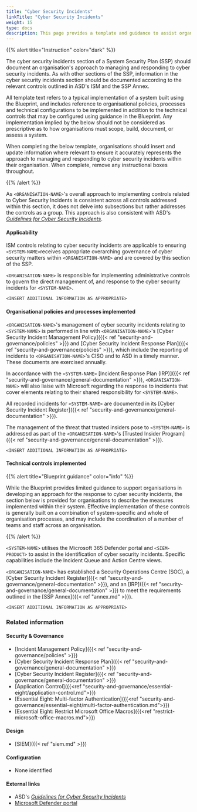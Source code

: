 ```yaml
---
title: "Cyber Security Incidents"
linkTitle: "Cyber Security Incidents"
weight: 15
type: docs
description: This page provides a template and guidance to assist organisations in documenting their approach to managing and responding to cyber security incidents associated with their system(s) built on ASD's Blueprint for Secure Cloud.
---
```


{{% alert title="Instruction" color="dark" %}}

The cyber security incidents section of a System Security Plan (SSP) should document an organisation's approach to managing and responding to cyber security incidents. As with other sections of the SSP, information in the cyber security incidents section should be documented according to the relevant controls outlined in ASD's ISM and the SSP Annex.

All template text refers to a typical implementation of a system built using the Blueprint, and includes reference to organisational policies, processes and technical configurations to be implemented in addition to the technical controls that may be configured using guidance in the Blueprint. Any implementation implied by the below should not be considered as prescriptive as to how organisations must scope, build, document, or assess a system.

When completing the below template, organisations should insert and update information where relevant to ensure it accurately represents the approach to managing and responding to cyber security incidents within their organisation. When complete, remove any instructional boxes throughout. 

{{% /alert %}}

As `<ORGANISATION-NAME>`'s overall approach to implementing controls related to Cyber Security Incidents is consistent across all controls addressed within this section, it does not delve into subsections but rather addresses the controls as a group. This approach is also consistent with ASD's [*Guidelines for Cyber Security Incidents*](https://www.cyber.gov.au/resources-business-and-government/essential-cyber-security/ism/cyber-security-guidelines/guidelines-cyber-security-incidents).  

#### Applicability

ISM controls relating to cyber security incidents are applicable to ensuring `<SYSTEM-NAME>`receives appropriate overarching governance of cyber security matters within `<ORGANISATION-NAME>` and are covered by this section of the SSP.

`<ORGANISATION-NAME>` is responsible for implementing administrative controls to govern the direct management of, and response to the cyber security incidents for `<SYSTEM-NAME>`.

`<INSERT ADDITIONAL INFORMATION AS APPROPRIATE>`

#### Organisational policies and processes implemented

`<ORGANISATION-NAME>`'s management of cyber security incidents relating to `<SYSTEM-NAME>` is performed in line with `<ORGANISATION-NAME>`'s [Cyber Security Incident Management Policy]({{< ref "security-and-governance/policies" >}}) and [Cyber Security Incident Response Plan]({{< ref "security-and-governance/policies" >}}), which include the reporting of incidents to `<ORGANISATION-NAME>`'s CISO and to ASD in a timely manner. These documents are exercised annually.

In accordance with the `<SYSTEM-NAME>` [Incident Response Plan (IRP)]({{< ref "security-and-governance/general-documentation" >}}), `<ORGANISATION-NAME>` will also liaise with Microsoft regarding the response to incidents that cover elements relating to their shared responsibility for `<SYSTEM-NAME>`.

All recorded incidents for `<SYSTEM-NAME>` are documented in its [Cyber Security Incident Register]({{< ref "security-and-governance/general-documentation" >}}).

The management of the threat that trusted insiders pose to `<SYSTEM-NAME>` is addressed as part of the `<ORGANISATION-NAME>`'s [Trusted Insider Program]({{< ref "security-and-governance/general-documentation" >}}).

`<INSERT ADDITIONAL INFORMATION AS APPROPRIATE>`

#### Technical controls implemented

{{% alert title="Blueprint guidance" color="info" %}}

While the Blueprint provides limited guidance to support organisations in developing an approach for the response to cyber security incidents, the section below is provided for organisations to describe the measures implemented within their system. Effective implementation of these controls is generally built on a combination of system-specific and whole of organisation processes, and may include the coordination of a number of teams and staff across an organisation.

{{% /alert %}}

`<SYSTEM-NAME>` utilises the Microsoft 365 Defender portal and `<SIEM-PRODUCT>` to assist in the identification of cyber security incidents. Specific capabilities include the Incident Queue and Action Centre views.

`<ORGANISATION-NAME>` has established a Security Operations Centre (SOC), a [Cyber Security Incident Register]({{< ref "security-and-governance/general-documentation" >}}), and an [IRP]({{< ref "security-and-governance/general-documentation" >}}) to meet the requirements outlined in the [SSP Annex]({{< ref "annex.md" >}}).

`<INSERT ADDITIONAL INFORMATION AS APPROPRIATE>`

### Related information

#### Security & Governance

* [Incident Management Policy]({{< ref "security-and-governance/policies" >}})
* [Cyber Security Incident Response Plan]({{< ref "security-and-governance/general-documentation" >}})
* [Cyber Security Incident Register]({{< ref "security-and-governance/general-documentation" >}})
* [Application Control]({{<ref "security-and-governance/essential-eight/application-control.md">}})
* [Essential Eight: Multi-factor Authentication]({{<ref "security-and-governance/essential-eight/multi-factor-authentication.md">}})
* [Essential Eight: Restrict Microsoft Office Macros]({{<ref "restrict-microsoft-office-macros.md">}})

#### Design

* [SIEM]({{< ref "siem.md" >}})


#### Configuration

* None identified

#### External links

* ASD's [*Guidelines for Cyber Security Incidents*](https://www.cyber.gov.au/resources-business-and-government/essential-cyber-security/ism/cyber-security-guidelines/guidelines-cyber-security-incidents)
* [Microsoft Defender portal](https://security.microsoft.com/)